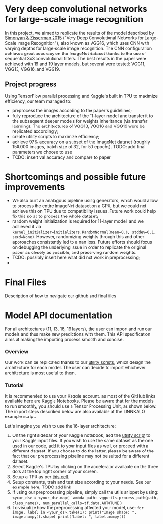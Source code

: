 # Very deep convolutional networks for large-scale image recognition 
In this project, we aimed to replicate the results of the model described by [Simonyan & Zisserman 2015](https://arxiv.org/abs/1409.1556v6) ("Very Deep Convolutional Networks for Large-Scale Image Recognition"), also known as VGG16, which uses CNN with varying depths for large-scale image recognition. The CNN configuration achieves great accuracy on the ImageNet dataset thanks to the use of sequential 3x3 convolutional filters. The best results in the paper were achieved with 16 and 19 layer models, but several were tested:  VGG11, VGG13, VGG16, and VGG19.

## Project progress 
Using TensorFlow parallel processing and Kaggle's built in TPU to maximize efficiency, our team managed to:
  - preprocess the images according to the paper's guidelines;
  - fully reproduce the architecture of the 11-layer model and transfer it to the subsequent deeper models for weights inheritance (via transfer learning). The architectures of VGG13, VGG16 and VGG19 were be replicated accordingly;
  - create utility scripts to maximize efficiency;
  - achieve 97% accuracy on a subset of the ImageNet dataset (roughly 150.000 images, batch size of 32, for 50 epochs). TODO: add final parameters we choose to use
  - TODO: insert val accuracy and compare to paper

# Shortcomings and possible future improvements  
  - We also built an analogous pipeline using generators, which would allow to process the entire ImageNet dataset on a GPU, but we could not achieve this on TPU due to compatibility issues. Future work could help fix this so as to process the whole dataset;
  - random weight initialization is required for 11-layer model, and we achieved it via `kernel_initializer=initializers.RandomNormal(mean=0.0, stddev=0.1, seed=None)`. However, randomizing weights through this and other approaches consistently led to a nan loss. Future efforts should focus on debugging the underlying issue in order to replicate the original paper as closely as possible, and preserving random weights. 
  - TODO: possibly insert here what did not work in preprocessing;
  - 



# Final Files

Description of how to navigate our github and final files 


# Model API documentation 

For all architectures (11, 13, 16, 19 layers), the user can import and run our models and thus make new predictions with them. This API specification aims at making the importing process smooth and concise. 

### Overview 

Our work can be replicated thanks to our [utility scripts](https://github.com/irenebernardi/VGG-16-replication/blob/main/utilities-for-vgg.ipynb), which design the architecture for each model. The user can decide to import whichever architecture is most useful to them.

### Tutorial 

It is recommended to use your Kaggle account, as most of the GitHub links available here are Kaggle Notebooks. 
Please be aware that for the models to run smoothly, you should use a Tensor Processing Unit, as shown below. 
The import steps described below are also available at the LINNKALO example script.


Let's imagine you wish to use the 16-layer architecture: 

 1. On the right sidebar of your Kaggle notebook, add the [utility script](https://www.kaggle.com/code/giuliobenedetti/utilities-for-vgg/notebook) to your Kaggle input files. If you wish to use the same dataset as the one used in our code, [add it](https://www.kaggle.com/competitions/imagenet-object-localization-challenge) to your input files as well, or proceed with a different dataset. If you choose to do the latter, please be aware of the fact that our preprocessing pipeline may not be suited for a different dataset. 
 2. Select Kaggle's TPU by clicking on the accelerator available on the three dots at the top right corner of your screen.
 3. Setup a TPU as per [this cell](https://www.kaggle.com/code/giuliobenedetti/imagenet-reproducing-convnets?scriptVersionId=157234369&cellId=5).
 4. Setup constants, train and test size according to your needs. See our example here, TODO add link
 5. If using our preprocessing pipeline, simply call the utils snippet by using: `<your_ds> = <your_ds>.map(
    lambda path: vggutils.process_path(path, class_names),
    num_parallel_calls=tf.data.AUTOTUNE` 
)
 6. To visualize how the preprocessing affected your model, use: `for image, label in <your_ds>.take(1):
    print("Image shape: ", image.numpy().shape)
    print("Label: ", label.numpy())`
